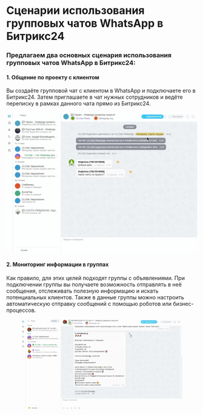 # Сценарии использования групповых чатов WhatsApp в Битрикс24

### Предлагаем два основных сценария использования групповых чатов WhatsApp в Битрикс24:

#### 1. Общение по проекту с клиентом

Вы создаёте групповой чат с клиентом в WhatsApp и подключаете его в Битрикс24. Затем приглашаете в чат нужных сотрудников и ведёте переписку в рамках данного чата прямо из Битрикс24.

![](../.gitbook/assets/19.gif)

#### 2. Мониторинг информации в группах

Как правило, для этих целей подходят группы с объявлениями. При подключении группы вы получаете возможность отправлять в неё сообщения, отслеживать полезную информацию и искать потенциальных клиентов. Также в данные группы можно настроить автоматическую отправку сообщений с помощью роботов или бизнес-процессов.

<figure><img src="../.gitbook/assets/image (1189).png" alt=""><figcaption></figcaption></figure>
